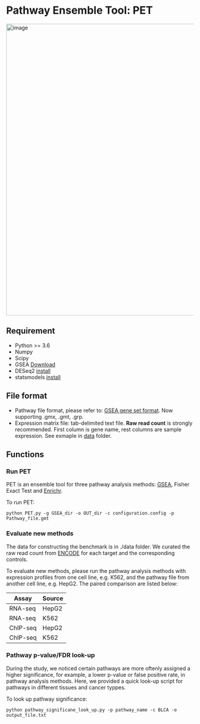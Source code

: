 # Pathway Ensemble Tool: PET
<img width="781" alt="image" src="https://user-images.githubusercontent.com/16437494/207137637-32dec909-145c-4a3a-9421-57f62189dfb2.png">

## Requirement
* Python >= 3.6
* Numpy
* Scipy
* GSEA [Download](http://www.gsea-msigdb.org/gsea/downloads.jsp)
* DESeq2 [install](https://bioconductor.org/packages/release/bioc/html/DESeq2.html)
* statsmodels [install](https://www.statsmodels.org/stable/install.html)
## File format
* Pathway file format, please refer to: [GSEA gene set format](https://software.broadinstitute.org/cancer/software/gsea/wiki/index.php/Data_formats#Gene_Set_Database_Formats). Now supporting .gmx, .gmt, .grp. 
* Expression matrix file: tab-delimited text file. **Raw read count** is strongly recommended. First column is gene name, rest columns are sample expression. See exmaple in [data](https://github.com/hedgehug/PET/tree/main/data) folder. 

## Functions

### Run PET
PET is an ensemble tool for three pathway analysis methods: [GSEA](http://www.gsea-msigdb.org/gsea/index.jsp), Fisher Exact Test and [Enrichr](https://maayanlab.cloud/Enrichr/).

To run PET:
```
python PET.py -g GSEA_dir -o OUT_dir -c configuration.config -p Pathway_file.gmt
```

### Evaluate new methods

The data for constructing the benchmark is in ./data folder. We curated the raw read count from [ENCODE](https://www.encodeproject.org/) for each target and the corresponding controls. 

To evaluate new methods, please run the pathway analysis methods with expression profiles from one cell line, e.g. K562, and the pathway file from another cell line, e.g. HepG2. The paired comparison are listed below:

| Assay  |  Source |
|---|---|
|RNA-seq   |  HepG2 |
|  RNA-seq |K562   |
| ChIP-seq  |  HepG2 |
| ChIP-seq  |  K562 |

### Pathway p-value/FDR look-up

During the study, we noticed certain pathways are more oftenly assigned a higher significance, for example, a lower p-value or false positive rate, in pathway analysis methods. Here, we provided a quick look-up script for pathways in different tissues and cancer typpes.

To look up pathway significance:
```
python pathway_significane_look_up.py -p pathway_name -c BLCA -o output_file.txt
```



